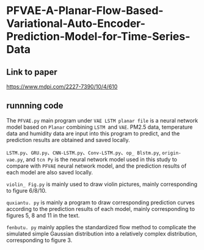 # PFVAE-A-Planar-Flow-Based-Variational-Auto-Encoder-Prediction-Model-for-Time-Series-Data
## Link to paper  
https://www.mdpi.com/2227-7390/10/4/610  
## runnning code  
The ``PFVAE.py`` main program under ``VAE LSTM planar file`` is a neural network model based on ``Planar`` combining ``LSTM ``and ``VAE``. PM2.5 data, temperature data and humidity data are input into this program to predict, and the prediction results are obtained and saved locally.    
  
``LSTM.py``、``GRU.py``、``CNN-LSTM.py``、``Conv-LSTM.py``、``op_ Blstm.py``, ``origin-vae.py``, and ``tcn Py`` is the neural network model used in this study to compare with ``PFVAE`` neural network model, and the prediction results of each model are also saved locally.  
  
``violin_ Fig.py`` is mainly used to draw violin pictures, mainly corresponding to figure 6/8/10.  
  
``quxiantu. py`` is mainly a program to draw corresponding prediction curves according to the prediction results of each model, mainly corresponding to figures 5, 8 and 11 in the text.  
  
``fenbutu. py`` mainly applies the standardized flow method to complicate the simulated simple Gaussian distribution into a relatively complex distribution, corresponding to figure 3.  
